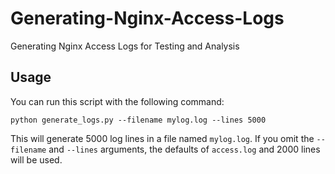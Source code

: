 # Generating-Nginx-Access-Logs
Generating Nginx Access Logs for Testing and Analysis

## Usage
You can run this script with the following command:

    python generate_logs.py --filename mylog.log --lines 5000

This will generate 5000 log lines in a file named  `mylog.log`. If you omit the  `--filename`  and  `--lines`  arguments, the defaults of  `access.log`  and 2000 lines will be used.
